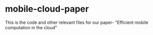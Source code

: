 # mobile-cloud-paper
This is the code and other relevant files for our paper- "Efficient mobile computation in the cloud"
